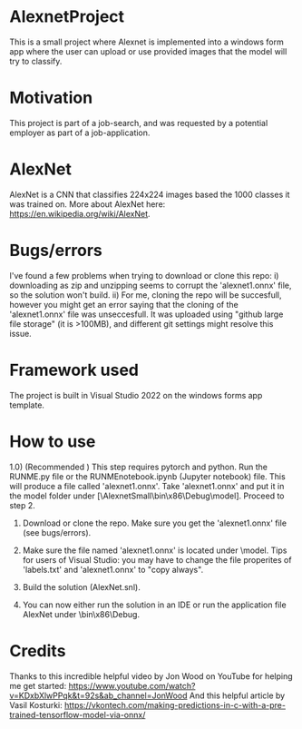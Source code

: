 # AlexnetProject
This is a small project where Alexnet is implemented into a windows form app where the user can upload or use provided images that the model will try to classify.
# Motivation
This project is part of a job-search, and was requested by a potential employer as part of a job-application.
# AlexNet
AlexNet is a CNN that classifies 224x224 images based the 1000 classes it was trained on. More about AlexNet here: https://en.wikipedia.org/wiki/AlexNet.
# Bugs/errors
I've found a few problems when trying to download or clone this repo:
i) downloading as zip and unzipping seems to corrupt the 'alexnet1.onnx' file, so the solution won't build.
ii) For me, cloning the repo will be succesfull, however you might get an error saying that the cloning of the 'alexnet1.onnx' file was unseccesfull. It was uploaded using "github large file storage" (it is >100MB), and different git settings might resolve this issue. 
# Framework used
The project is built in Visual Studio 2022 on the windows forms app template.
# How to use

1.0) (Recommended ) This step requires pytorch and python. Run the RUNME.py file or the RUNMEnotebook.ipynb (Jupyter notebook) file. This will produce a file called 'alexnet1.onnx'. Take 'alexnet1.onnx' and put it in the model folder under [\AlexnetSmall\bin\x86\Debug\model]. Proceed to step 2.

1) Download or clone the repo. Make sure you get the 'alexnet1.onnx' file (see bugs/errors).

2) Make sure the file named 'alexnet1.onnx' is located under \model. Tips for users of Visual Studio: you may have to change the file properites of 'labels.txt' and 'alexnet1.onnx' to "copy always". 

3) Build the solution (AlexNet.snl).

4) You can now either run the solution in an IDE or run the application file AlexNet under \bin\x86\Debug.

# Credits 
Thanks to this incredible helpful video by Jon Wood on YouTube for helping me get started: 
https://www.youtube.com/watch?v=KDxbXlwPPqk&t=92s&ab_channel=JonWood
And this helpful article by Vasil Kosturki:
https://vkontech.com/making-predictions-in-c-with-a-pre-trained-tensorflow-model-via-onnx/

